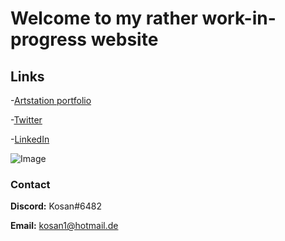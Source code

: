 # Welcome to my rather work-in-progress website

## Links

-[Artstation portfolio](https://www.artstation.com/megakosan)

-[Twitter](https://twitter.com/megakosan)

-[LinkedIn](https://www.linkedin.com/in/kosan-aziz)

![Image](https://cdna.artstation.com/p/users/covers/001/281/344/default/4fe17df50248e2cbc923bece0e5a7c30.jpg)


### Contact

**Discord:**    Kosan#6482

**Email:**      kosan1@hotmail.de
